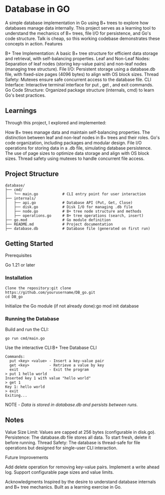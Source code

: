 # Database in GO

A simple database implementation in Go using B+ trees to explore how databases manage data internally. This project serves as a learning tool to understand the mechanics of B+ trees, file I/O for persistence, and Go's code structure. Talk is cheap, so this working codebase demonstrates these concepts in action.
Features

B+ Tree Implementation: A basic B+ tree structure for efficient data storage and retrieval, with self-balancing properties.
Leaf and Non-Leaf Nodes: Separation of leaf nodes (storing key-value pairs) and non-leaf nodes (managing tree structure).
File I/O: Persistent storage using a database.db file, with fixed-size pages (4096 bytes) to align with OS block sizes.
Thread Safety: Mutexes ensure safe concurrent access to the database file.
CLI Interface: Interactive terminal interface for put <key> <value>, get <key>, and exit commands.
Go Code Structure: Organized package structure (internals, cmd) to learn Go's best practices.

## Learnings
Through this project, I explored and implemented:

How B+ trees manage data and maintain self-balancing properties.
The distinction between leaf and non-leaf nodes in B+ trees and their roles.
Go's code organization, including packages and modular design.
File I/O operations for storing data in a .db file, simulating database persistence.
The use of page sizes to optimize data storage and align with OS block sizes.
Thread safety using mutexes to handle concurrent file access.

## Project Structure
```
database/
├── cmd/
│   └── main.go           # CLI entry point for user interaction
├── internals/
│   ├── api.go            # Database API (Put, Get, Close)
│   ├── disk.go           # Disk I/O for managing .db file
│   ├── node.go           # B+ tree node structure and methods
│   ├── operations.go     # B+ tree operations (search, insert)
├── go.mod                # Go module definition
├── README.md             # Project documentation
├── database.db           # Database file (generated on first run)
```
## Getting Started
Prerequisites

Go 1.21 or later

### Installation
```
Clone the repository:git clone https://github.com/yourusername/DB_go.git
cd DB_go
```

Initialize the Go module (if not already done):go mod init database


### Running the Database

Build and run the CLI:
```
go run cmd/main.go
```

Use the interactive CLI:B+ Tree Database CLI
```
Commands:
  put <key> <value> - Insert a key-value pair
  get <key>         - Retrieve a value by key
  exit              - Exit the program
> put 1 hello world
Inserted key 1 with value "hello world"
> get 1
Key 1: hello world
> exit
Exiting...
```

NOTE - _Data is stored in database.db and persists between runs._

## Notes

Value Size Limit: Values are capped at 256 bytes (configurable in disk.go).
Persistence: The database.db file stores all data. To start fresh, delete it before running.
Thread Safety: The database is thread-safe for file operations but designed for single-user CLI interaction.

Future Improvements

Add delete operation for removing key-value pairs.
Implement a write ahead log.
Support configurable page sizes and value limits.

Acknowledgments
Inspired by the desire to understand database internals and B+ tree mechanics. Built as a learning exercise in Go.
